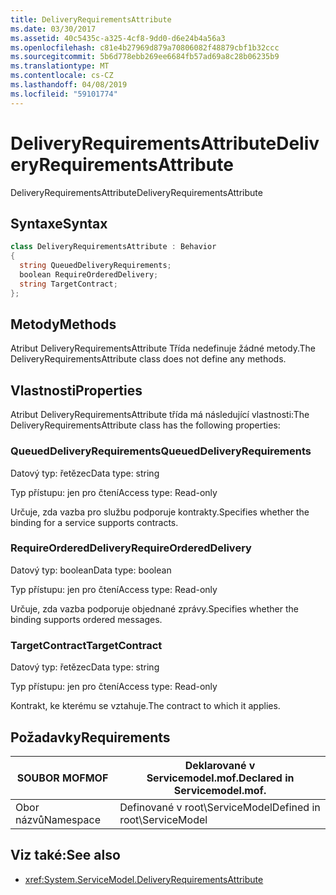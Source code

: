 ```yaml
---
title: DeliveryRequirementsAttribute
ms.date: 03/30/2017
ms.assetid: 40c5435c-a325-4cf8-9dd0-d6e24b4a56a3
ms.openlocfilehash: c81e4b27969d879a70806082f48879cbf1b32ccc
ms.sourcegitcommit: 5b6d778ebb269ee6684fb57ad69a8c28b06235b9
ms.translationtype: MT
ms.contentlocale: cs-CZ
ms.lasthandoff: 04/08/2019
ms.locfileid: "59101774"
---
```

# <a name="deliveryrequirementsattribute"></a><span data-ttu-id="25b38-102">DeliveryRequirementsAttribute</span><span class="sxs-lookup"><span data-stu-id="25b38-102">DeliveryRequirementsAttribute</span></span>
<span data-ttu-id="25b38-103">DeliveryRequirementsAttribute</span><span class="sxs-lookup"><span data-stu-id="25b38-103">DeliveryRequirementsAttribute</span></span>  
  
## <a name="syntax"></a><span data-ttu-id="25b38-104">Syntaxe</span><span class="sxs-lookup"><span data-stu-id="25b38-104">Syntax</span></span>  
  
```csharp
class DeliveryRequirementsAttribute : Behavior  
{  
  string QueuedDeliveryRequirements;  
  boolean RequireOrderedDelivery;  
  string TargetContract;  
};  
```  
  
## <a name="methods"></a><span data-ttu-id="25b38-105">Metody</span><span class="sxs-lookup"><span data-stu-id="25b38-105">Methods</span></span>  
 <span data-ttu-id="25b38-106">Atribut DeliveryRequirementsAttribute Třída nedefinuje žádné metody.</span><span class="sxs-lookup"><span data-stu-id="25b38-106">The DeliveryRequirementsAttribute class does not define any methods.</span></span>  
  
## <a name="properties"></a><span data-ttu-id="25b38-107">Vlastnosti</span><span class="sxs-lookup"><span data-stu-id="25b38-107">Properties</span></span>  
 <span data-ttu-id="25b38-108">Atribut DeliveryRequirementsAttribute třída má následující vlastnosti:</span><span class="sxs-lookup"><span data-stu-id="25b38-108">The DeliveryRequirementsAttribute class has the following properties:</span></span>  
  
### <a name="queueddeliveryrequirements"></a><span data-ttu-id="25b38-109">QueuedDeliveryRequirements</span><span class="sxs-lookup"><span data-stu-id="25b38-109">QueuedDeliveryRequirements</span></span>  
 <span data-ttu-id="25b38-110">Datový typ: řetězec</span><span class="sxs-lookup"><span data-stu-id="25b38-110">Data type: string</span></span>  
  
 <span data-ttu-id="25b38-111">Typ přístupu: jen pro čtení</span><span class="sxs-lookup"><span data-stu-id="25b38-111">Access type: Read-only</span></span>  
  
 <span data-ttu-id="25b38-112">Určuje, zda vazba pro službu podporuje kontrakty.</span><span class="sxs-lookup"><span data-stu-id="25b38-112">Specifies whether the binding for a service supports contracts.</span></span>  
  
### <a name="requireordereddelivery"></a><span data-ttu-id="25b38-113">RequireOrderedDelivery</span><span class="sxs-lookup"><span data-stu-id="25b38-113">RequireOrderedDelivery</span></span>  
 <span data-ttu-id="25b38-114">Datový typ: boolean</span><span class="sxs-lookup"><span data-stu-id="25b38-114">Data type: boolean</span></span>  
  
 <span data-ttu-id="25b38-115">Typ přístupu: jen pro čtení</span><span class="sxs-lookup"><span data-stu-id="25b38-115">Access type: Read-only</span></span>  
  
 <span data-ttu-id="25b38-116">Určuje, zda vazba podporuje objednané zprávy.</span><span class="sxs-lookup"><span data-stu-id="25b38-116">Specifies whether the binding supports ordered messages.</span></span>  
  
### <a name="targetcontract"></a><span data-ttu-id="25b38-117">TargetContract</span><span class="sxs-lookup"><span data-stu-id="25b38-117">TargetContract</span></span>  
 <span data-ttu-id="25b38-118">Datový typ: řetězec</span><span class="sxs-lookup"><span data-stu-id="25b38-118">Data type: string</span></span>  
  
 <span data-ttu-id="25b38-119">Typ přístupu: jen pro čtení</span><span class="sxs-lookup"><span data-stu-id="25b38-119">Access type: Read-only</span></span>  
  
 <span data-ttu-id="25b38-120">Kontrakt, ke kterému se vztahuje.</span><span class="sxs-lookup"><span data-stu-id="25b38-120">The contract to which it applies.</span></span>  
  
## <a name="requirements"></a><span data-ttu-id="25b38-121">Požadavky</span><span class="sxs-lookup"><span data-stu-id="25b38-121">Requirements</span></span>  
  
|<span data-ttu-id="25b38-122">SOUBOR MOF</span><span class="sxs-lookup"><span data-stu-id="25b38-122">MOF</span></span>|<span data-ttu-id="25b38-123">Deklarované v Servicemodel.mof.</span><span class="sxs-lookup"><span data-stu-id="25b38-123">Declared in Servicemodel.mof.</span></span>|  
|---------|-----------------------------------|  
|<span data-ttu-id="25b38-124">Obor názvů</span><span class="sxs-lookup"><span data-stu-id="25b38-124">Namespace</span></span>|<span data-ttu-id="25b38-125">Definované v root\ServiceModel</span><span class="sxs-lookup"><span data-stu-id="25b38-125">Defined in root\ServiceModel</span></span>|  
  
## <a name="see-also"></a><span data-ttu-id="25b38-126">Viz také:</span><span class="sxs-lookup"><span data-stu-id="25b38-126">See also</span></span>

- <xref:System.ServiceModel.DeliveryRequirementsAttribute>
